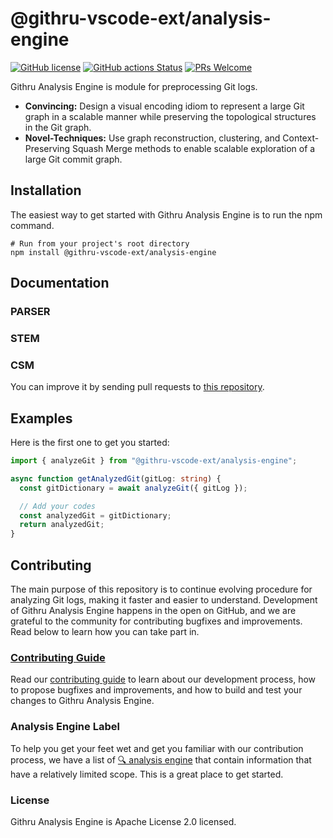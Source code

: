 # @githru-vscode-ext/analysis-engine

[![GitHub license](https://img.shields.io/badge/license-Apache%202.0-blue.svg)](https://github.com/githru/githru-vscode-ext/blob/main/LICENSE) [![GitHub actions Status](https://github.com/githru/githru-vscode-ext/actions/workflows/analysis-engine.yml/badge.svg)](https://github.com/githru/githru-vscode-ext/actions/workflows/analysis-engine.yml) [![PRs Welcome](https://img.shields.io/badge/PRs-welcome-brightgreen.svg)](https://github.com/githru/githru-vscode-ext/blob/main/packages/analysis-engine/CONTRIBUTING.md)

Githru Analysis Engine is module for preprocessing Git logs.

- **Convincing:** Design a visual encoding idiom to represent a large Git graph in a scalable manner while preserving the topological structures in the Git graph.
- **Novel-Techniques:** Use graph reconstruction, clustering, and Context-Preserving Squash Merge methods to enable scalable exploration of a large Git commit graph.

## Installation

The easiest way to get started with Githru Analysis Engine is to run the npm command.

```Shell
# Run from your project's root directory
npm install @githru-vscode-ext/analysis-engine
```

## Documentation

### PARSER

### STEM

### CSM

You can improve it by sending pull requests to [this repository](https://github.com/githru/githru-vscode-ext/blob/main/packages/analysis-engine).

## Examples

Here is the first one to get you started:

```ts
import { analyzeGit } from "@githru-vscode-ext/analysis-engine";

async function getAnalyzedGit(gitLog: string) {
  const gitDictionary = await analyzeGit({ gitLog });

  // Add your codes
  const analyzedGit = gitDictionary;
  return analyzedGit;
}
```

## Contributing

The main purpose of this repository is to continue evolving procedure for analyzing Git logs, making it faster and easier to understand. Development of Githru Analysis Engine happens in the open on GitHub, and we are grateful to the community for contributing bugfixes and improvements. Read below to learn how you can take part in.

### [Contributing Guide](https://github.com/githru/githru-vscode-ext/blob/main/packages/analysis-engine/CONTRIBUTING.md)

Read our [contributing guide](https://github.com/githru/githru-vscode-ext/blob/main/packages/analysis-engine/CONTRIBUTING.md) to learn about our development process, how to propose bugfixes and improvements, and how to build and test your changes to Githru Analysis Engine.

### Analysis Engine Label

To help you get your feet wet and get you familiar with our contribution process, we have a list of [🔍 analysis engine](https://github.com/githru/githru-vscode-ext/labels/%F0%9F%94%8D%20analysis%20engine) that contain information that have a relatively limited scope. This is a great place to get started.

### License

Githru Analysis Engine is Apache License 2.0 licensed.
